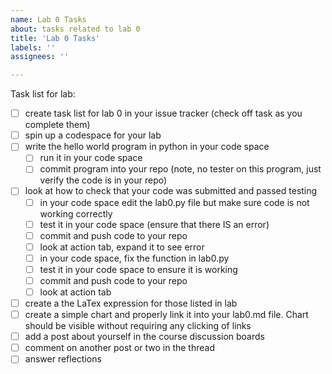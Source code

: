 ```yaml
---
name: Lab 0 Tasks
about: tasks related to lab 0
title: 'Lab 0 Tasks'
labels: ''
assignees: ''

---
```



Task list for lab:

- [ ] create task list for lab 0 in your issue tracker (check off task as you complete them)
- [ ] spin up a codespace for your lab
- [ ] write the hello world program in python in your code space
	- [ ] run it in your code space
	- [ ] commit program into your repo (note, no tester on this program, just verify the code is in your repo)
- [ ] look at how to check that your code was submitted and passed testing
	- [ ] in your code space edit the lab0.py file but make sure code is not working correctly
	- [ ] test it in your code space (ensure that there IS an error)
	- [ ] commit and push code to your repo
	- [ ] look at action tab, expand it to see error
	- [ ] in your code space, fix the function in lab0.py
	- [ ] test it in your code space to ensure it is working
	- [ ] commit and push code to your repo
	- [ ] look at action tab

- [ ] create a the LaTex expression for those listed
 in lab
- [ ] create a simple chart and properly link it into your lab0.md file.  Chart should be visible without requiring any clicking of links
- [ ] add a post about yourself in the course discussion boards
- [ ] comment on another post or two in the thread
- [ ] answer reflections
